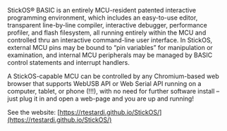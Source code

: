 StickOS® BASIC is an entirely MCU-resident patented interactive programming environment, which includes an easy-to-use editor, transparent line-by-line compiler, interactive debugger, performance profiler, and flash filesystem, all running entirely within the MCU and controlled thru an interactive command-line user interface.  In StickOS, external MCU pins may be bound to “pin variables” for manipulation or examination, and internal MCU peripherals may be managed by BASIC control statements and interrupt handlers.

A StickOS-capable MCU can be controlled by any Chromium-based web browser that supports WebUSB API or Web Serial API running on a computer, tablet, or phone (!!!), with no need for further software install – just plug it in and open a web-page and you are up and running! 

See the website: [https://rtestardi.github.io/StickOS/](https://rtestardi.github.io/StickOS/)
